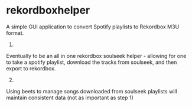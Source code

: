# rekordboxhelper

A simple GUI application to convert Spotify playlists to Rekordbox M3U format.

1.
Eventually to be an all in one rekordbox soulseek helper - allowing for one to take a spotify playlist, download the tracks from soulseek, and then export to rekordbox.

2.
Using beets to manage songs downloaded from soulseek playlists will maintain consistent data (not as important as step 1)